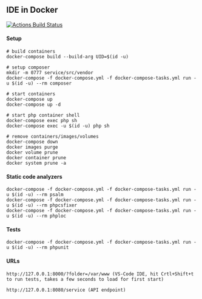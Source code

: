 IDE in Docker
------------------------------------

[![Actions Build Status](https://github.com/thomasbley/ide_in_docker/workflows/build/badge.svg?branch=master)](https://github.com/thomasbley/ide_in_docker/actions)

#### Setup

    # build containers
    docker-compose build --build-arg UID=$(id -u)

    # setup composer
    mkdir -m 0777 service/src/vendor
    docker-compose -f docker-compose.yml -f docker-compose-tasks.yml run -u $(id -u) --rm composer

    # start containers
    docker-compose up
    docker-compose up -d

    # start php container shell
    docker-compose exec php sh
    docker-compose exec -u $(id -u) php sh

    # remove containers/images/volumes
    docker-compose down
    docker images purge
    docker volume prune
    docker container prune
    docker system prune -a

#### Static code analyzers

    docker-compose -f docker-compose.yml -f docker-compose-tasks.yml run -u $(id -u) --rm psalm
    docker-compose -f docker-compose.yml -f docker-compose-tasks.yml run -u $(id -u) --rm phpcsfixer
    docker-compose -f docker-compose.yml -f docker-compose-tasks.yml run -u $(id -u) --rm phploc

#### Tests

    docker-compose -f docker-compose.yml -f docker-compose-tasks.yml run -u $(id -u) --rm phpunit

#### URLs

    http://127.0.0.1:8000/?folder=/var/www (VS-Code IDE, hit Crtl+Shift+t to run tests, takes a few seconds to load for first start)

    http://127.0.0.1:8080/service (API endpoint)
